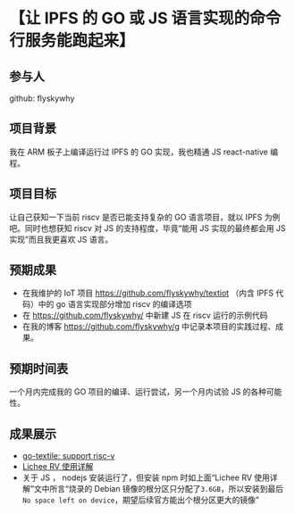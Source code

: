 # 【让 IPFS 的 GO 或 JS 语言实现的命令行服务能跑起来】

## 参与人

github: flyskywhy

## 项目背景

我在 ARM 板子上编译运行过 IPFS 的 GO 实现，我也精通 JS react-native 编程。

## 项目目标

让自己获知一下当前 riscv 是否已能支持复杂的 GO 语言项目，就以 IPFS 为例吧。同时也想获知 riscv 对 JS 的支持程度，毕竟“能用 JS 实现的最终都会用 JS 实现”而且我更喜欢 JS 语言。

## 预期成果

* 在我维护的 IoT 项目 https://github.com/flyskywhy/textiot （内含 IPFS 代码）中的 go 语言实现部分增加 riscv 的编译选项
* 在 https://github.com/flyskywhy/ 中新建 JS 在 riscv 运行的示例代码
* 在我的博客 https://github.com/flyskywhy/g 中记录本项目的实践过程、成果。

## 预期时间表

一个月内完成我的 GO 项目的编译、运行尝试，另一个月内试验 JS 的各种可能性。

## 成果展示

* [go-textile: support risc-v](https://github.com/flyskywhy/textiot/commit/046914e)
* [Lichee RV 使用详解](https://github.com/flyskywhy/g/blob/master/i%E4%B8%BB%E8%A7%82%E7%9A%84%E4%BD%93%E9%AA%8C%E6%96%B9%E5%BC%8F/t%E5%BF%AB%E4%B9%90%E7%9A%84%E4%BD%93%E9%AA%8C/%E7%94%B5%E4%BF%A1/Cpu/Riscv/LicheeRV%E4%BD%BF%E7%94%A8%E8%AF%A6%E8%A7%A3.md)
* 关于 JS ， nodejs 安装运行了，但安装 npm 时如上面“Lichee RV 使用详解”文中所言“烧录的 Debian 镜像的根分区只分配了`3.6GB`，所以安装到最后`No space left on device`，期望后续官方能出个根分区更大的镜像”
